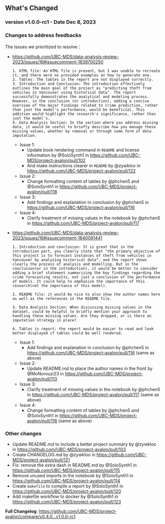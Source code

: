 ## What's Changed
### version v1.0.0-rc1 - Date Dec 8, 2023

### Changes to address feedbacks
The issues we prioritized to resolve：
- https://github.com/UBC-MDS/data-analysis-review-2023/issues/16#issuecomment-1839700250
  ```
  1. HTML file: An HTML file is present, but I was unable to recreate it, and there were no provided examples on how to generate one.
  2. Tables: The tables in the report are not displayed correctly.
  3. Introduction and Conclusion: The introduction effectively outlines the main goal of the project as "predicting theft from vehicles in Vancouver using historical data". The report successfully demonstrates the analytical and modeling process. However, in the conclusion (or introduction), adding a concise overview of the major findings related to crime prediction, rather than just the model's performance, would be beneficial. This addition would highlight the research's significance, rather than just the model's.
  4. Data Analysis Section: In the section where you address missing data, it would be useful to briefly describe how you manage these missing values, whether by removal or through some form of data imputation.
  ```
  * Issue 1:
    * Update book rendering command in `README` and license information by @SoloSynth1 in https://github.com/UBC-MDS/project-avalon/pull/102
    * And make instructions clearer in `README` by @zywkloo in https://github.com/UBC-MDS/project-avalon/pull/122
  * Issue 2:
    * Change formatting content of tables by @phchen5 and @SoloSynth1 in https://github.com/UBC-MDS/project-avalon/pull/118
  * Issue 3:
    * Add findings and explanation in conclusion by @phchen5 in https://github.com/UBC-MDS/project-avalon/pull/116
  * Issue 4:
    * Clarify treatment of missing values in the notebook by @phchen5 in https://github.com/UBC-MDS/project-avalon/pull/117

- https://github.com/UBC-MDS/data-analysis-review-2023/issues/16#issuecomment-1840091441
  ```
  1. Introduction and conclusion: It is great that in the introduction part, you clearly state that "the primary objective of this project is to forecast instances of theft from vehicles in Vancouver by analyzing historical data", and the report shows clearly the process of analysis and modelling. But in the conclusion(or in the introduction), it would be better to consider adding a brief statement summarizing the key findings regarding the crime forecasting results, not just a conclusion of the performance of models. It could help to emphasize the importance of this research(not the importance of this model).
  
  2. README file: it would be nice to also show the author names here as well as the references in the README file.
  
  3. Data Analysis Section: When discussing missing values in the dataset, could be helpful to briefly mention your approach to handling these missing values. Are they dropped, or is there an imputation strategy in place?
  
  4. Tables in report: the report would be easier to read and look better displayed if tables could be well rendered.
  ```
  * Issue 1:
    * Add findings and explanation in conclusion by @phchen5 in https://github.com/UBC-MDS/project-avalon/pull/116 (same as above)
  * Issue 2:
    * Update README.md to place the author names in the front by @MoNorouzi23 in https://github.com/UBC-MDS/project-avalon/pull/113
  * Issue 3:
    * Clarify treatment of missing values in the notebook by @phchen5 in https://github.com/UBC-MDS/project-avalon/pull/117 (same as above)
  * Issue 4:
    * Change formatting content of tables by @phchen5 and @SoloSynth1 in https://github.com/UBC-MDS/project-avalon/pull/118  (same as above)
  
### Other changes
* Update README.md to include a better project summary by @zywkloo in https://github.com/UBC-MDS/project-avalon/pull/103
* Create CHANGELOG.md by @zywkloo in https://github.com/UBC-MDS/project-avalon/pull/121
* Fix: remove the extra dash in README.md by @SoloSynth1 in https://github.com/UBC-MDS/project-avalon/pull/115
* Remove unused imports in the notebook by @SoloSynth1 in https://github.com/UBC-MDS/project-avalon/pull/114
* Create `makefile` to compile a report by @SoloSynth1 in https://github.com/UBC-MDS/project-avalon/pull/120
* Add makefile workflow to docker by @SoloSynth1 in https://github.com/UBC-MDS/project-avalon/pull/123

**Full Changelog**: https://github.com/UBC-MDS/project-avalon/compare/v0.4.0...v1.0.0-rc1

